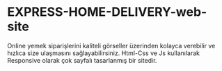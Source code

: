 # EXPRESS-HOME-DELIVERY-web-site
Online yemek siparişlerini kaliteli görseller üzerinden kolayca verebilir ve hızlıca size ulaşmasını sağlayabilirsiniz.
Html-Css ve Js kullanılarak Responsive olarak çok sayfalı tasarlanmış bir sitedir.

